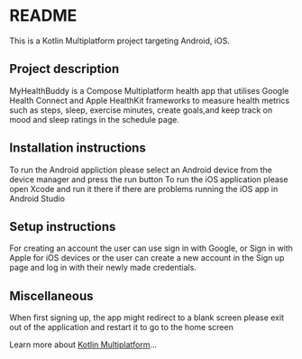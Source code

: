 # README

This is a Kotlin Multiplatform project targeting Android, iOS.

## Project description
MyHealthBuddy is a Compose Multiplatform health app that utilises Google Health Connect and Apple HealthKit frameworks to 
measure health metrics such as steps, sleep, exercise minutes, create goals,and keep track on mood and sleep ratings in the schedule page.


## Installation instructions

<tabs>
<tab title="Android">
To run the Android appliction please select an Android device from the device manager and press the run button
</tab> 
<tab title="iOS">
To run the iOS application please open Xcode and run it there if there are problems running the iOS app in Android Studio
</tab>

</tabs>

## Setup instructions
For creating an account the user can use sign in with Google, or Sign in with Apple for iOS devices or the user can create a new account in the Sign up page and log in with 
their newly made credentials.

## Miscellaneous 
When first signing up, the app might redirect to a blank screen please exit out of the application and restart it to go to the home screen

Learn more about [Kotlin Multiplatform](https://www.jetbrains.com/help/kotlin-multiplatform-dev/get-started.html)…
